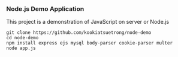 ### Node.js Demo Application

This project is a demonstration
of JavaScript on server or Node.js

```
git clone https://github.com/kookiatsuetrong/node-demo
cd node-demo
npm install express ejs mysql body-parser cookie-parser multer
node app.js
```